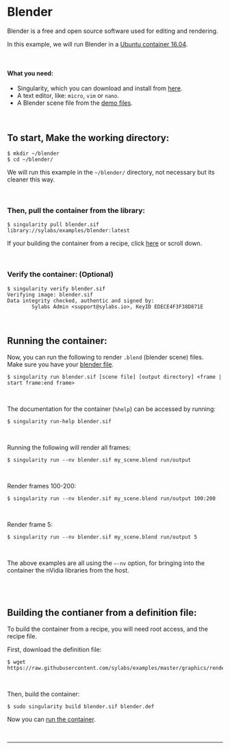 # Blender

Blender is a free and open source software used for editing and rendering.

In this example, we will run Blender in a [Ubuntu container 16.04](https://cloud.sylabs.io/library/library/default/ubuntu).

<br>

#### What you need:
 - Singularity, which you can download and install from [here](https://github.com/sylabs/singularity).
 - A text editor, like: `micro`, `vim` or `nano`.
 - A Blender scene file from the [demo files](https://www.blender.org/download/demo-files/).

<br>

## To start, Make the working directory:

```
$ mkdir ~/blender
$ cd ~/blender/
```

We will run this example in the `~/blender/` directory, not necessary but its cleaner this way.

<br>

### Then, pull the container from the library:

```
$ singularity pull blender.sif library://sylabs/examples/blender:latest
```

If your building the container from a recipe, click [here](#building-the-contianer-from-a-definition-file) or scroll down.

<br>

### Verify the container: (Optional)

```
$ singularity verify blender.sif
Verifying image: blender.sif
Data integrity checked, authentic and signed by:
        Sylabs Admin <support@sylabs.io>, KeyID EDECE4F3F38D871E
```


<br>

## Running the container:

Now, you can run the following to render `.blend` (blender scene) files.<br>
Make sure you have your [blender file](https://www.blender.org/download/demo-files/).

```
$ singularity run blender.sif [scene file] [output directory] <frame | start frame:end frame>
```

<br>

The documentation for the container (`%help`) can be accessed by running:

```
$ singularity run-help blender.sif
```

<br>

Running the following will render all frames:

```
$ singularity run --nv blender.sif my_scene.blend run/output
```

<br>

Render frames 100-200:

```
$ singularity run --nv blender.sif my_scene.blend run/output 100:200
```

<br>

Render frame 5:

```
$ singularity run --nv blender.sif my_scene.blend run/output 5
```

<br>

The above examples are all using the `–-nv` option, for bringing into the container the nVidia libraries from the host.


<br>
<br>

## Building the contianer from a definition file:

To build the container from a recipe, you will need root access, and the recipe file.

First, download the definition file:

```
$ wget https://raw.githubusercontent.com/sylabs/examples/master/graphics/rendering/blender/blender.def
```

<br>

Then, build the container:

```
$ sudo singularity build blender.sif blender.def
```

Now you can [run the container](#running-the-container).


<br>

___

<br>


